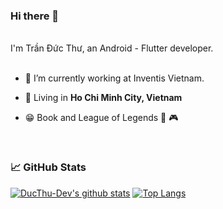 ### Hi there 👋

<br/>
I'm Trần Đức Thư, an Android - Flutter developer.

<br/>
<br/>

- 🔭 I’m currently working at Inventis Vietnam.
 
- 🗼 Living in **Ho Chi Minh City, Vietnam**
 
- 😁 Book and League of Legends 📘 🎮

<br/>

### 📈 GitHub Stats

[![DucThu-Dev's github stats](https://github-readme-stats.vercel.app/api?username=DucThu-Dev&show_icons=true&line_height=21&show_icons=true&theme=vue&hide_border=true)](https://github.com/anuraghazra/github-readme-stats)
[![Top Langs](https://github-readme-stats.vercel.app/api/top-langs/?username=DucThu-Dev&hide=cpp,cmake,swift,objectc,css,html&show_icons=true&layout=compact&theme=vue&hide_border=true)](https://github.com/anuraghazra/github-readme-stats)
